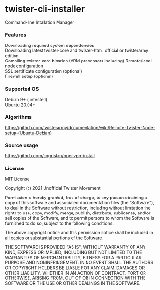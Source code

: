# twister-cli-installer
Command-line Intallation Manager

### Features 
Downloading required system dependencies  
Downloading latest twister-core and twister-html: official or twisterarmy edition  
Compiling twister-core binaries (ARM processors including)
Remote/local node configuration  
SSL sertificate configuration (optional)  
Firewall setup (optional)  

### Supported OS
Debian 9+ (untested)  
Ubuntu 20.04+

### Algorithms 
https://github.com/twisterarmy/documentation/wiki/Remote-Twister-Node-setup-(Ubuntu-Debian)

### Source usage 
https://github.com/angristan/openvpn-install

### License 

MIT License

Copyright (c) 2021 Unofficial Twister Movement

Permission is hereby granted, free of charge, to any person obtaining a copy
of this software and associated documentation files (the "Software"), to deal
in the Software without restriction, including without limitation the rights
to use, copy, modify, merge, publish, distribute, sublicense, and/or sell
copies of the Software, and to permit persons to whom the Software is
furnished to do so, subject to the following conditions:

The above copyright notice and this permission notice shall be included in all
copies or substantial portions of the Software.

THE SOFTWARE IS PROVIDED "AS IS", WITHOUT WARRANTY OF ANY KIND, EXPRESS OR
IMPLIED, INCLUDING BUT NOT LIMITED TO THE WARRANTIES OF MERCHANTABILITY,
FITNESS FOR A PARTICULAR PURPOSE AND NONINFRINGEMENT. IN NO EVENT SHALL THE
AUTHORS OR COPYRIGHT HOLDERS BE LIABLE FOR ANY CLAIM, DAMAGES OR OTHER
LIABILITY, WHETHER IN AN ACTION OF CONTRACT, TORT OR OTHERWISE, ARISING FROM,
OUT OF OR IN CONNECTION WITH THE SOFTWARE OR THE USE OR OTHER DEALINGS IN THE
SOFTWARE.
